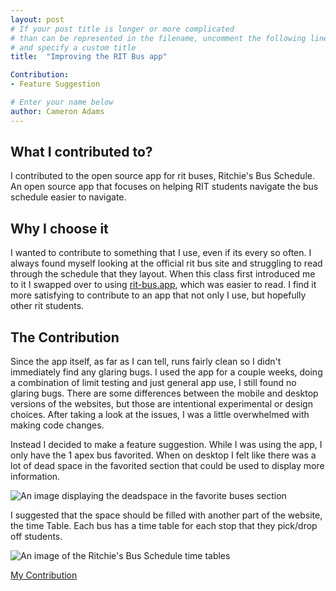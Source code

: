 ```yaml
---
layout: post
# If your post title is longer or more complicated
# than can be represented in the filename, uncomment the following line
# and specify a custom title
title:  "Improving the RIT Bus app"

Contribution: 
- Feature Suggestion

# Enter your name below
author: Cameron Adams
---
```


## What I contributed to?
I contributed to the open source app for rit buses, Ritchie's Bus Schedule. An open source app that focuses on helping RIT students navigate the bus schedule easier to 
navigate. 

## Why I choose it
I wanted to contribute to something that I use, even if its every so often. I always found myself looking at the official rit bus site and struggling to read through
the schedule that they layout. When this class first introduced me to it I swapped over to using [rit-bus.app](rit-bus.app), which was easier to read. I find it more
satisfying to contribute to an app that not only I use, but hopefully other rit students.

## The Contribution
Since the app itself, as far as I can tell, runs fairly clean so I didn't immediately find any glaring bugs. I used the app for a couple weeks, doing a combination of 
limit testing and just general app use, I still found no glaring bugs. There are some differences between the mobile and desktop versions of the websites, but those 
are intentional experimental or design choices. After taking a look at the issues, I was a little overwhelmed with making code changes.

Instead I decided to make a feature suggestion. While I was using the app, I only have the 1 apex bus favorited. When on desktop I felt like there was a lot of dead space
in the favorited section that could be used to display more information.

![An image displaying the deadspace in the favorite buses section](/hfoss2025-blogs/assets/images/cka8762/Contributions-1.png)

I suggested that the space should be filled with another part of the website, the time Table. Each bus has a time table for each stop that they pick/drop off students.

![An image of the Ritchie's Bus Schedule time tables](/hfoss2025-blogs/assets/images/cka8762/Contributions-2.png)


[My Contribution](https://github.com/hiromon0125/ritchie-bus-schedule/issues/124)


